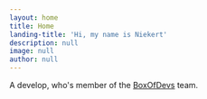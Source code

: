 ```yaml
---
layout: home
title: Home
landing-title: 'Hi, my name is Niekert'
description: null
image: null
author: null
---
```


A develop, who's member of the [BoxOfDevs](http://boxofdevs.com) team.
